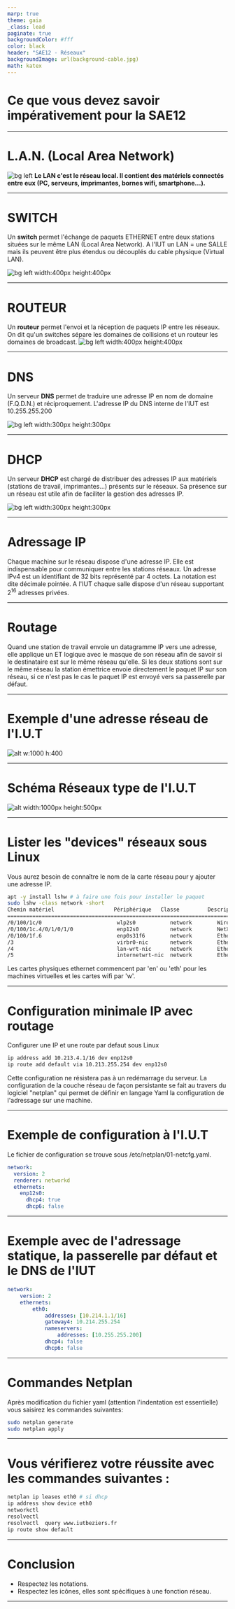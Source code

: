 ```yaml
---
marp: true
theme: gaia
_class: lead
paginate: true
backgroundColor: #fff
color: black
header: "SAE12 - Réseaux"
backgroundImage: url(background-cable.jpg)
math: katex
---
```

<!-- backgroundImage: url(background-cable.jpg)-->
# Ce que vous devez savoir impérativement pour la SAE12

---

# L.A.N. (Local Area Network)
<!-- backgroundImage: url()-->
![bg left](../images/lan1.png)
**Le LAN c'est le réseau local. Il contient des matériels connectés entre eux (PC, serveurs, imprimantes, bornes wifi, smartphone...).**

---

# SWITCH

Un **switch** permet l'échange de paquets ETHERNET entre deux stations situées sur le même LAN (Local Area Network). A l'IUT un LAN = une SALLE mais ils peuvent être plus étendus ou découplés du cable physique (Virtual LAN).

![bg left width:400px height:400px  ](../images/workgroup-switch.png)

---

# ROUTEUR

Un **routeur** permet l'envoi et la réception de paquets IP entre les réseaux. On dit qu'un switches sépare les domaines de collisions et un routeur les domaines de broadcast.
![bg left width:400px height:400px  ](../images/router.jpg)

---

# DNS

Un serveur **DNS** permet de traduire une adresse IP en nom de domaine (F.Q.D.N.)  et réciproquement. L'adresse  IP du DNS interne de l'IUT est 10.255.255.200

![bg left width:300px height:300px](../images/dns-serveur.png)

---

# DHCP

Un serveur **DHCP** est chargé de distribuer des adresses IP aux matériels (stations de travail, imprimantes...) présents sur le réseaux.
Sa présence sur un réseau est utile afin de faciliter la gestion des adresses IP.

![bg left width:300px height:300px](../images/dhcp-server.png)

---

# Adressage IP

Chaque machine sur le réseau dispose d'une adresse IP. Elle est indispensable pour communiquer entre les stations réseaux.
Un adresse IPv4 est un identifiant de 32 bits représenté par 4 octets.
La notation est dite décimale pointée.
A l'IUT chaque salle dispose d'un réseau supportant $2^{16}$ adresses privées.

---

# Routage

Quand une station de travail envoie un datagramme IP vers une adresse, elle applique un ET logique avec le masque de son réseau afin de savoir si le destinataire est sur le même réseau qu'elle. Si les deux stations sont sur le même réseau la station émettrice envoie directement le paquet IP sur son réseau, si ce n'est pas le cas le paquet IP est envoyé vers sa passerelle par défaut.

---

# Exemple d'une adresse réseau de l'I.U.T

![alt w:1000 h:400](../images/ipaddr.png)

---

# Schéma Réseaux type de l'I.U.T

![alt width:1000px height:500px](../images/lan.svg)

---

# Lister les "devices" réseaux sous Linux

Vous aurez besoin de connaître le nom de la carte réseau pour y ajouter une adresse IP.

```bash
apt -y install lshw # à faire une fois pour installer le paquet
sudo lshw -class network -short
Chemin matériel                   Périphérique   Classe         Description
==============================================================================
/0/100/1c/0                        wlp2s0           network        Wireless 8265 / 8275
/0/100/1c.4/0/1/0/1/0              enp12s0          network        NetXtreme BCM57761 Gigabit Ethernet 
/0/100/1f.6                        enp0s31f6        network        Ethernet Connection (5) I219-LM
/3                                 virbr0-nic       network        Ethernet interface
/4                                 lan-wrt-nic      network        Ethernet interface
/5                                 internetwrt-nic  network        Ethernet interface
```

Les cartes physiques ethernet commencent par 'en' ou 'eth' pour les machines virtuelles et les cartes wifi par 'w'.

---

# Configuration minimale IP avec routage

Configurer une IP et une route par defaut sous Linux

```bash
ip address add 10.213.4.1/16 dev enp12s0
ip route add default via 10.213.255.254 dev enp12s0
```

Cette configuration ne résistera pas à un redémarrage du serveur.
La configuration de la couche réseau de façon persistante se fait au travers du logiciel "netplan" qui permet de définir en langage Yaml la configuration de l'adressage sur une machine.

---

# Exemple de configuration à l'I.U.T

Le fichier de configuration se trouve sous /etc/netplan/01-netcfg.yaml.

```yaml
network:
  version: 2
  renderer: networkd 
  ethernets:
    enp12s0:
      dhcp4: true
      dhcp6: false
```

---

# Exemple avec de l'adressage statique, la passerelle par défaut et le DNS de l'IUT

```yaml
network:
    version: 2
    ethernets:
        eth0:
            addresses: [10.214.1.1/16]
            gateway4: 10.214.255.254
            nameservers:
                addresses: [10.255.255.200]
            dhcp4: false
            dhcp6: false
```

---

# Commandes Netplan

Après modification du fichier yaml (attention l'indentation est essentielle)  vous saisirez les commandes suivantes:

```bash
sudo netplan generate 
sudo netplan apply
```

---

# Vous vérifierez votre réussite avec les commandes suivantes :

```bash
netplan ip leases eth0 # si dhcp
ip address show device eth0
networkctl 
resolvectl  
resolvectl  query www.iutbeziers.fr
ip route show default
```

---

# Conclusion

- Respectez les notations.
- Respectez les icônes, elles sont spécifiques à une fonction réseau.

---
